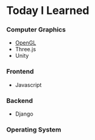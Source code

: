 # Today I Learned

### Computer Graphics
* [OpenGL](https://github.com/wani-ham/Today-I-Learned/blob/main/OpenGL/opengl_log.md)
* Three.js
* Unity

### Frontend
* Javascript

### Backend
* Django

### Operating System
